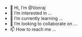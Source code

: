 - 👋 Hi, I’m @Vonraj
- 👀 I’m interested in ...
- 🌱 I’m currently learning ...
- 💞️ I’m looking to collaborate on ...
- 📫 How to reach me ...

<!---
Vonraj/Vonraj is a ✨ special ✨ repository because its `README.md` (this file) appears on your GitHub profile.
You can click the Preview link to take a look at your changes.
--->
